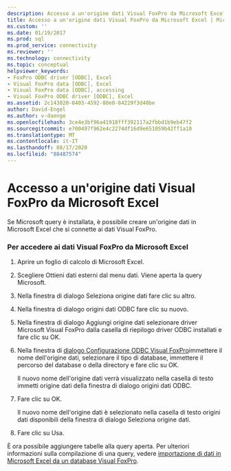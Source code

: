 ```yaml
---
description: Accesso a un'origine dati Visual FoxPro da Microsoft Excel
title: Accesso a un'origine dati Visual FoxPro da Microsoft Excel | Microsoft Docs
ms.custom: ''
ms.date: 01/19/2017
ms.prod: sql
ms.prod_service: connectivity
ms.reviewer: ''
ms.technology: connectivity
ms.topic: conceptual
helpviewer_keywords:
- FoxPro ODBC driver [ODBC], Excel
- Visual FoxPro data [ODBC], Excel
- Visual FoxPro data [ODBC], accessing
- Visual FoxPro ODBC driver [ODBC], Excel
ms.assetid: 2c143020-0403-4592-80e0-84229f3d40be
author: David-Engel
ms.author: v-daenge
ms.openlocfilehash: 3ce4e3bf96a41918fff392117a2fbbd1b9eb47f2
ms.sourcegitcommit: e700497f962e4c2274df16d9e651059b42ff1a10
ms.translationtype: MT
ms.contentlocale: it-IT
ms.lasthandoff: 08/17/2020
ms.locfileid: "88487574"
---
```

# <a name="accessing-a-visual-foxpro-data-source-from-microsoft-excel"></a>Accesso a un'origine dati Visual FoxPro da Microsoft Excel
Se Microsoft query è installata, è possibile creare un'origine dati in Microsoft Excel che si connette ai dati Visual FoxPro.  
  
### <a name="to-access-visual-foxpro-data-from-microsoft-excel"></a>Per accedere ai dati Visual FoxPro da Microsoft Excel  
  
1.  Aprire un foglio di calcolo di Microsoft Excel.  
  
2.  Scegliere Ottieni dati esterni dal menu dati. Viene aperta la query Microsoft.  
  
3.  Nella finestra di dialogo Seleziona origine dati fare clic su altro.  
  
4.  Nella finestra di dialogo origini dati ODBC fare clic su nuovo.  
  
5.  Nella finestra di dialogo Aggiungi origine dati selezionare driver Microsoft Visual FoxPro dalla casella di riepilogo driver ODBC installati e fare clic su OK.  
  
6.  Nella finestra di [dialogo Configurazione ODBC Visual FoxPro](../../odbc/microsoft/odbc-visual-foxpro-setup-dialog-box.md)immettere il nome dell'origine dati, selezionare il tipo di database, immettere il percorso del database o della directory e fare clic su OK.  
  
     Il nuovo nome dell'origine dati verrà visualizzato nella casella di testo immetti origine dati della finestra di dialogo origini dati ODBC.  
  
7.  Fare clic su OK.  
  
     Il nuovo nome dell'origine dati è selezionato nella casella di testo origini dati disponibili della finestra di dialogo Seleziona origine dati.  
  
8.  Fare clic su Usa.  
  
 È ora possibile aggiungere tabelle alla query aperta. Per ulteriori informazioni sulla compilazione di una query, vedere [importazione di dati in Microsoft Excel da un database Visual FoxPro](../../odbc/microsoft/importing-data-into-microsoft-excel-from-a-visual-foxpro-database.md).
